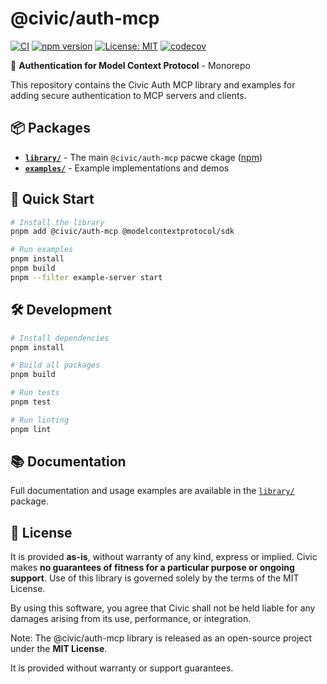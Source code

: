 # @civic/auth-mcp

[![CI](https://github.com/civicteam/auth-mcp/actions/workflows/ci.yml/badge.svg)](https://github.com/civicteam/auth-mcp/actions/workflows/ci.yml)
[![npm version](https://badge.fury.io/js/%40civic%2Fauth-mcp.svg)](https://www.npmjs.com/package/@civic/auth-mcp)
[![License: MIT](https://img.shields.io/badge/License-MIT-yellow.svg)](https://opensource.org/licenses/MIT)
[![codecov](https://codecov.io/gh/civicteam/auth-mcp/branch/main/graph/badge.svg)](https://codecov.io/gh/civicteam/auth-mcp)

🔐 **Authentication for Model Context Protocol** - Monorepo

This repository contains the Civic Auth MCP library and examples for adding secure authentication to MCP servers and clients.

## 📦 Packages

- **[`library/`](./library/)** - The main `@civic/auth-mcp` pacwe ckage ([npm](https://www.npmjs.com/package/@civic/auth-mcp))
- **[`examples/`](./examples/)** - Example implementations and demos

## 🚀 Quick Start

```bash
# Install the library
pnpm add @civic/auth-mcp @modelcontextprotocol/sdk

# Run examples
pnpm install
pnpm build
pnpm --filter example-server start
```

## 🛠️ Development

```bash
# Install dependencies
pnpm install

# Build all packages
pnpm build

# Run tests
pnpm test

# Run linting
pnpm lint
```

## 📚 Documentation

Full documentation and usage examples are available in the [`library/`](./library/) package.

## 📄 License

It is provided **as-is**, without warranty of any kind, express or implied. Civic makes **no guarantees of fitness for a particular purpose or ongoing support**.
Use of this library is governed solely by the terms of the MIT License.

By using this software, you agree that Civic shall not be held liable for any damages arising from its use, performance, or integration.

Note: The @civic/auth-mcp library is released as an open-source project under the **MIT License**.

It is provided without warranty or support guarantees.